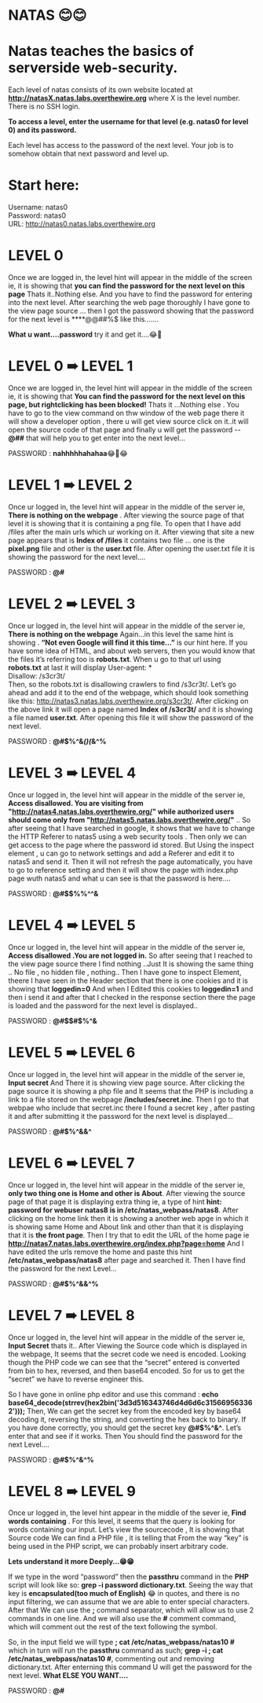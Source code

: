 # NATAS   😊😊

# Natas teaches the basics of serverside web-security.

Each level of natas consists of its own website located at **http://natasX.natas.labs.overthewire.org** where X is the level number. There is no SSH login.

**To access a level, enter the username for that level (e.g. natas0 for level 0) and its password.**

Each level has access to the password of the next level. Your job is to somehow obtain that next password and level up.

# Start here:

Username: natas0\
Password: natas0\
URL:      http://natas0.natas.labs.overthewire.org

# LEVEL 0

Once we are logged in, the level hint will appear in the middle of the screen ie, it is showing that **you can find the password for the next level on this page** Thats it..Nothing else. And you have to find the password for entering into the next level. After searching the web page thoroughly I have gone to the view page source ... then I got the password showing that the password for the next level is ****@@##%$$%^&&**(&^%%$ like this.......

**What u want....password** try it and get it....😂🤣



# LEVEL 0 ➠ LEVEL 1


Once we are logged in, the level hint will appear in the middle of the screen ie, it is showing that **You can find the password for the next level on this page, but rightclicking has been blocked!** 
Thats it ...Nothing else . You have to go to the view command on thw window of the web page there it will show a developer option , there u will get view source click on it..it will open the source code of that page and finally u will get the password -- **@#$%^&*((&^%$#** that will help you to get enter into the next level...

PASSWORD :  **nahhhhhahahaa**😂🤣😂


# LEVEL 1 ➠ LEVEL 2

Once ur logged in, the level hint will appear in the middle of the server ie, **There is nothing on the webpage** . After viewing the source page of that level it is showing that it is containing a png file. To open that I have add /files after the main urls which ur working on it. After viewing that site a new page appears that is **Index of /files** it contains two file ... one is the **pixel.png** file and other is the **user.txt** file. 
After opening the user.txt file it is showing the password for the next level....

PASSWORD : **@#$%^&*(&^%%$**


# LEVEL 2 ➠ LEVEL 3

Once ur logged in, the level hint will appear in the middle of the server ie, **There is nothing on the webpage** Again...in this level the same hint is showing .
**“Not even Google will find it this time…”** is our hint here. If you have some idea of HTML, and about web servers, then you would know that the files it’s referring too is **robots.txt**. When u go to that url using **robots.txt** at last it will display 
User-agent: *\
Disallow: /s3cr3t/\
Then, so the robots.txt is disallowing crawlers to find /s3cr3t/. Let’s go ahead and add it to the end of the webpage, which should look something like this: http://natas3.natas.labs.overthewire.org/s3cr3t/. 
After clicking on the above link it will open a page named **Index of /s3cr3t/** and it is showing a file named **user.txt**.
After opening this file it will show the password of the next level.

PASSWORD : **@#$%^&*()(*&^%**

# LEVEL 3 ➠ LEVEL 4

Once ur logged in, the level hint will appear in the middle of the server ie, **Access disallowed. You are visiting from "http://natas4.natas.labs.overthewire.org/" while authorized users should come only from "http://natas5.natas.labs.overthewire.org/"** ..
So after seeing that I have searched in google, it shows that we have to change the HTTP Referer to natas5 using a web security tools . Then only we can get access to the page where the password id stored.
But Using the inspect element , u can go to network settings and add a Referer and edit it to natas5 and send it.
Then it will not refresh the page automatically, you have to go to reference setting and then it will show the page with index.php page wuth natas5 and what u can see is that the password is here....

PASSWORD : **@#$$%%^^&**


# LEVEL 4 ➠ LEVEL 5

Once ur logged in, the level hint will appear in the middle of the server ie, **Access disallowed .You are not logged in.**
So after seeing that I reached to the view page source there I find nothing ..Just It is showing the same thing .. No file , no hidden file , nothing..
Then I have gone to inspect Element, theere I have seen in the Header section that there is one cookies and it is showing that **loggedin=0** And when I Edited this cookies to **loggedin=1** and then i send it and after that I checked in the response section there the page is loaded and the password for the next level is displayed..

PASSWORD : **@#$$#$%^&**


# LEVEL 5 ➠ LEVEL 6

Once ur logged in, the level hint will appear in the middle of the server ie, **Input secret** And There it is showing view page source.
After clicking the page source it is showing a php file and It seems that the PHP is including a link to a file stored on the webpage **/includes/secret.inc**.
Then I go to that webpae who include that secret.inc there I found a secret key , after pasting it and after submitting it the password for the next level is displayed...

PASSWORD : **@#$%^&&^**


# LEVEL 6 ➠ LEVEL 7

Once ur logged in, the level hint will appear in the middle of the server ie, **only two thing one is Home and other is About**.
After viewing the source page of that page it is displaying extra thing ie, a type of hint **hint: password for webuser natas8 is in /etc/natas_webpass/natas8**.
After clicking on the home link then it is showing a another web apge in which it is showing same Home and About link and other than that it is displaying that it is **the front page**.
Then I try that to edit the URL of the home page ie **http://natas7.natas.labs.overthewire.org/index.php?page=home**
And I have edited the urls remove the home and paste this hint **/etc/natas_webpass/natas8** after page and searched it. Then I have find the password for the next Level...

PASSWORD : **@#$%^&&^%**


# LEVEL 7 ➠ LEVEL 8

Once ur logged in, the level hint will appear in the middle of the server ie, **Input Secret** thats it..
After Viewing the Source code which is displayed in the webpage, It seems that the secret code we need is encoded. Looking though the PHP code we can see that the “secret” entered is converted from bin to hex, reversed, and then base64 encoded.
So for us to get the “secret” we have to reverse engineer this. 

So I have gone in online php editor and use this command :
**echo base64_decode(strrev(hex2bin('3d3d516343746d4d6d6c315669563362')));**
Then, We can get the secret key from the encoded key by base64 decoding it, reversing the string, and converting the hex back to binary.
If you have done correctly, you should get the secret key **@#$%^&^**. Let’s enter that and see if it works.
Then You should find the password for the next Level....

PASSWORD : **@#$%^&^%**

# LEVEL 8 ➠ LEVEL 9

Once ur logged in, the level hint appear in the middle of the sever ie, **Find words containing** .
For this level, it seems that the query is looking for words containing our input. Let’s view the sourcecode , It is showing that Source code We can find a PHP file , it is telling that From the way “key” is being used in the PHP script, we can probably insert arbitrary code.

**Lets understand it more Deeply...😁😁**

If we type in the word “password” then the **passthru** command in the **PHP** script will look like so: **grep -i password dictionary.txt**. Seeing the way that key is **encapsulated(too much of English)** 😂 in quotes, and there is no input filtering, we can assume that we are able to enter special characters.
After that We can use the **;** command separator, which will allow us to use 2 commands in one line. And we will also use the **#** comment command, which will comment out the rest of the text following the symbol.

So, in the input field we will type **; cat /etc/natas_webpass/natas10 #** which in turn will run the **passthru** command as such; **grep -i ; cat /etc/natas_webpass/natas10 #**, commenting out and removing dictionary.txt.
After enterning this command U will get the password for the next level.
**What ELSE YOU WANT....**

PASSWORD : **@#$%^&^%$**







